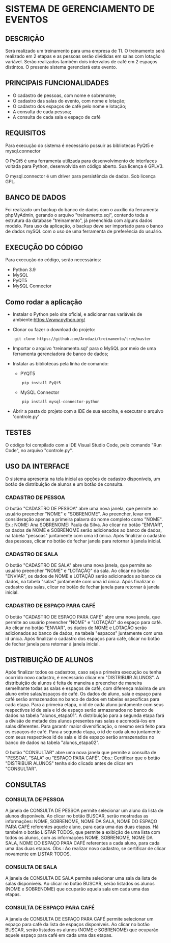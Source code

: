 # SISTEMA DE GERENCIAMENTO DE EVENTOS

## DESCRIÇÃO

Será realizado um treinamento para uma empresa de TI. O treinamento será realizado em 2 etapas e as pessoas serão divididas em salas com lotação variável. 
Serão realizados também dois intervalos de café em 2 espaços distintos. O presente sistema gerenciará este evento.

## PRINCIPAIS FUNCIONALIDADES

* O cadastro de pessoas, com nome e sobrenome;
* O cadastro das salas do evento, com nome e lotação;
* O cadastro dos espaços de café pelo nome e lotação;
* A consulta de cada pessoa;
* A consulta de cada sala e espaço de café

## REQUISITOS

Para execução do sistema é necessário possuir as bibliotecas PyQt5 e mysql.connector

O PyQt5 é uma ferramenta utilizada para desenvolvimento de interfaces voltada para Python, desenvolvida em código aberto. Sua licença é GPLV3.

O mysql.connector é um driver para persistência de dados. Sob licença GPL.



## BANCO DE DADOS

Foi realizado um backup do banco de dados com o auxílio da ferramenta phpMyAdmin, gerando o arquivo "treinamento.sql", contendo toda a estrutura da database "treinamento", já preenchida com alguns dados modelo. Para uso da aplicação, o backup deve
ser importado para o banco de dados mySQL com o uso de uma ferramenta de preferência do usuário.

## EXECUÇÃO DO CÓDIGO

Para execução do código, serão necessários:
* Python 3.9
* MySQL
* PyQT5
* MySQL Connector

## Como rodar a aplicação

* Instalar o Python pelo site oficial, e adicionar nas variáveis de ambiente:https://www.python.org/

* Clonar ou fazer o download do projeto:
```
    git clone https://github.com/Arodazi/treinamento/tree/master
```

* Importar o arquivo 'treinamento.sql' para o MySQL por meio de uma ferramenta gerenciadora de banco de dados;

* Instalar as bibliotecas pela linha de comando:
    * PYQT5
    
    ```
        pip install PyQt5
    ```

    * MySQL Connector
    ```
        pip install mysql-connector-python
    ```

* Abrir a pasta do projeto com a IDE de sua escolha, e executar o arquivo 'controle.py'

## TESTES

O código foi compilado com a IDE Visual Studio Code, pelo comando "Run Code", no arquivo "controle.py".

## USO DA INTERFACE

O sistema apresenta na tela inicial as opções de cadastro disponíveis, um botão de distribuição de alunos e um botão de consulta.

### CADASTRO DE PESSOA

O botão "CADASTRO DE PESSOA" abre uma nova janela, que permite ao usuário preencher "NOME" e "SOBRENOME". Ao preencher, levar em consideração
apenas a primeira palavra do nome completo como "NOME". Ex.: NOME: Ana SOBRENOME: Paula da Silva. 
Ao clicar no botão "ENVIAR", os dados de NOME e SOBRENOME serão adicionados ao banco de dados, na tabela "pessoas" juntamente com uma id única.
Após finalizar o cadastro das pessoas, clicar no botão de fechar janela para retornar à janela inicial.

### CADASTRO DE SALA

O botão "CADASTRO DE SALA" abre uma nova janela, que permite ao usuário preencher "NOME" e "LOTAÇÃO" da sala. 
Ao clicar no botão "ENVIAR", os dados de NOME e LOTAÇÃO serão adicionados ao banco de dados, na tabela "salas" juntamente com uma id única.
Após finalizar o cadastro das salas, clicar no botão de fechar janela para retornar à janela inicial.

### CADASTRO DE ESPAÇO PARA CAFÉ

O botão "CADASTRO DE ESPAÇO PARA CAFÉ" abre uma nova janela, que permite ao usuário preencher "NOME" e "LOTAÇÃO" do espaço para café. 
Ao clicar no botão "ENVIAR", os dados de NOME e LOTAÇÃO serão adicionados ao banco de dados, na tabela "espacos" juntamente com uma id única.
Após finalizar o cadastro dos espaços para café, clicar no botão de fechar janela para retornar à janela inicial.

## DISTRIBUIÇÃO DE ALUNOS

Após finalizar todos os cadastros, caso seja a primeira execução ou tenha ocorrido novo cadastro, é necessário clicar em "DISTRIBUIR ALUNOS".
A distribuição de alunos é feita de maneira a preencher de maneira semelhante todas as salas e espaços de café, com diferença máxima de um aluno 
entre salas/espaços de café.
Os dados de aluno, sala e espaço para café serão armazenados no banco de dados em tabelas específicas para cada etapa.
Para a primeira etapa, o id de cada aluno juntamente com seus respectivos id de sala e id de espaço serão armazenados no banco de dados na tabela "alunos_etapa01".
A distribuição para a segunda etapa fará a divisão de metade dos alunos presentes nas salas e acomodá-los em salas diferentes. Para garantir maior
diversificação, o mesmo será feito para os espaços de café. 
Para a segunda etapa, o id de cada aluno juntamente com seus respectivos id de sala e id de espaço serão armazenados no banco de dados na tabela "alunos_etapa02".

O botão "CONSULTAR" abre uma nova janela que permite a consulta de "PESSOA", "SALA" ou "ESPAÇO PARA CAFÉ".
Obs.: Certificar que o botão "DISTRIBUIR ALUNOS" tenha sido clicado antes de clicar em "CONSULTAR".

## CONSULTAS

### CONSULTA DE PESSOA

A janela de CONSULTA DE PESSOA permite selecionar um aluno da lista de alunos disponíveis. Ao clicar no botão BUSCAR, serão mostradas as informações: NOME, SOBRENOME, NOME DA SALA, NOME DO ESPAÇO PARA CAFÉ
referentes aquele aluno, para cada uma das duas etapas.
Há também o botão LISTAR TODOS, que permite a exibição de uma lista com todos os alunos, com as informações NOME, SOBRENOME, NOME DA SALA, NOME DO ESPAÇO PARA CAFÉ
referentes a cada aluno, para cada uma das duas etapas. Obs.: Ao realizar novo cadastro, se certificar de clicar novamente em LISTAR TODOS.

### CONSULTA DE SALA

A janela de CONSULTA DE SALA permite selecionar uma sala da lista de salas disponíveis. Ao clicar no botão BUSCAR, serão listados os alunos (NOME e SOBRENOME) que ocuparão aquela sala em cada uma das etapas.

### CONSULTA DE ESPAÇO PARA CAFÉ

A janela de CONSULTA DE ESPAÇO PARA CAFÉ permite selecionar um espaço para café da lista de espaços disponíveis. Ao clicar no botão BUSCAR, serão listados os alunos (NOME e SOBRENOME) 
que ocuparão aquele espaço para café em cada uma das etapas.

